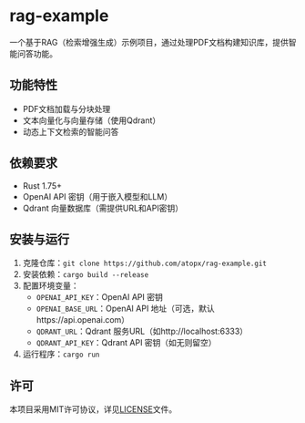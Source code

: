 # rag-example

一个基于RAG（检索增强生成）示例项目，通过处理PDF文档构建知识库，提供智能问答功能。

## 功能特性
- PDF文档加载与分块处理
- 文本向量化与向量存储（使用Qdrant）
- 动态上下文检索的智能问答

## 依赖要求
- Rust 1.75+
- OpenAI API 密钥（用于嵌入模型和LLM）
- Qdrant 向量数据库（需提供URL和API密钥）

## 安装与运行
1. 克隆仓库：`git clone https://github.com/atopx/rag-example.git`
2. 安装依赖：`cargo build --release`
3. 配置环境变量：
   - `OPENAI_API_KEY`：OpenAI API 密钥
   - `OPENAI_BASE_URL`：OpenAI API 地址（可选，默认https://api.openai.com）
   - `QDRANT_URL`：Qdrant 服务URL（如http://localhost:6333）
   - `QDRANT_API_KEY`：Qdrant API 密钥（如无则留空）
4. 运行程序：`cargo run`

## 许可
本项目采用MIT许可协议，详见[LICENSE](LICENSE)文件。